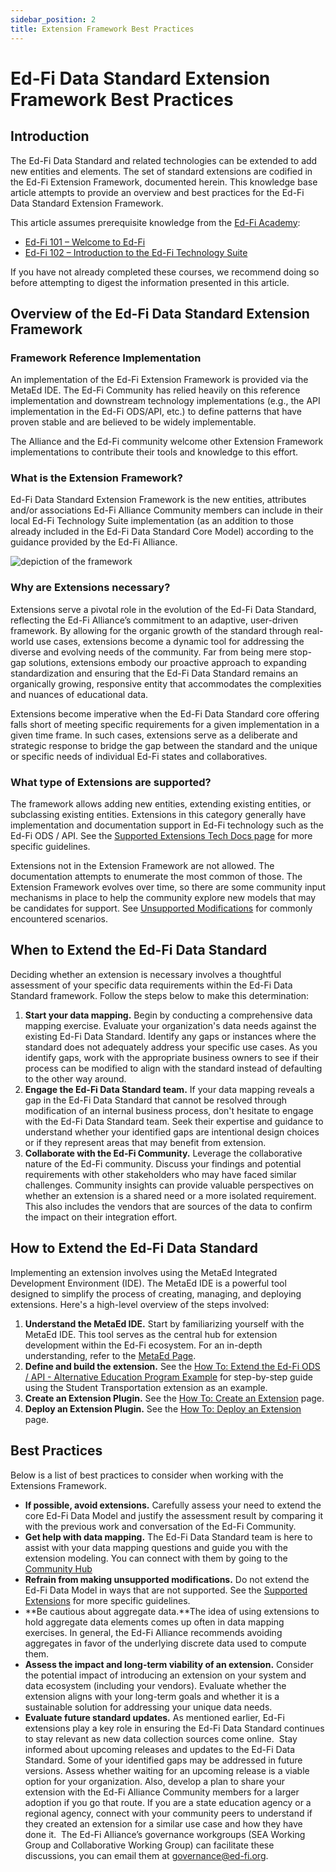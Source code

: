 ```yaml
---
sidebar_position: 2
title: Extension Framework Best Practices
---
```


# Ed-Fi Data Standard Extension Framework Best Practices

## Introduction

The Ed-Fi Data Standard and related technologies can be extended to add new
entities and elements. The set of standard extensions are codified in the Ed-Fi
Extension Framework, documented herein. This knowledge base article attempts to provide an overview and best practices
for the Ed-Fi Data Standard Extension Framework.

This article assumes prerequisite knowledge from the [Ed-Fi
Academy](https://academy.ed-fi.org):

* [Ed-Fi 101 – Welcome to
  Ed-Fi](https://academy.ed-fi.org/courses/ed-fi-101-welcome-to-ed-fi/)
* [Ed-Fi 102 – Introduction to the Ed-Fi Technology
  Suite](https://academy.ed-fi.org/courses/ed-fi-102-data-management/)

If you have not already completed these courses, we recommend doing so
before attempting to digest the information presented in this article.

## Overview of the Ed-Fi Data Standard Extension Framework

### Framework Reference Implementation

An implementation of the Ed-Fi Extension Framework is provided via the MetaEd
IDE. The Ed-Fi Community has relied heavily on this reference implementation and
downstream technology implementations (e.g., the API implementation in the Ed-Fi
ODS/API, etc.) to define patterns that have proven stable and are believed to be
widely implementable.

The Alliance and the Ed-Fi community welcome other Extension Framework
implementations to contribute their tools and knowledge to this effort.

### What is the Extension Framework?

Ed-Fi Data Standard Extension Framework is the new entities, attributes and/or
associations Ed-Fi Alliance Community members can include in their local Ed-Fi
Technology Suite implementation (as an addition to those already included in the
Ed-Fi Data Standard Core Model) according to the guidance provided by the Ed-Fi
Alliance.

![depiction of the framework](https://edfidocs.blob.core.windows.net/$web/img/reference/extension-framework.webp)

### Why are Extensions necessary?

Extensions serve a pivotal role in the evolution of the Ed-Fi Data Standard,
reflecting the Ed-Fi Alliance’s commitment to an adaptive, user-driven
framework. By allowing for the organic growth of the standard through real-world
use cases, extensions become a dynamic tool for addressing the diverse and
evolving needs of the community. Far from being mere stop-gap solutions,
extensions embody our proactive approach to expanding standardization and
ensuring that the Ed-Fi Data Standard remains an organically growing, responsive
entity that accommodates the complexities and nuances of educational data.

Extensions become imperative when the Ed-Fi Data Standard core offering falls
short of meeting specific requirements for a given implementation in a given
time frame. In such cases, extensions serve as a deliberate and strategic
response to bridge the gap between the standard and the unique or specific needs
of individual Ed-Fi states and collaboratives.

### What type of Extensions are supported?

The framework allows adding new entities, extending existing entities, or
subclassing existing entities. Extensions in this category generally have
implementation and documentation support in Ed-Fi technology such as the
Ed-Fi ODS / API. See the [Supported Extensions Tech Docs page](./supported-extensions/readme.md) for more specific guidelines.

Extensions not in the Extension Framework are
not allowed. The documentation attempts to enumerate the most common of
those. The Extension Framework evolves over time, so there are some
community input mechanisms in place to help the community explore new models
that may be candidates for support. See [Unsupported Modifications](./unsupported-modifications.md) for commonly encountered scenarios.

## When to Extend the Ed-Fi Data Standard

Deciding whether an extension is necessary involves a thoughtful assessment of
your specific data requirements within the Ed-Fi Data Standard framework. Follow
the steps below to make this determination:

1. **Start your data mapping.** Begin by conducting a comprehensive data mapping
   exercise. Evaluate your organization's data needs against the existing Ed-Fi
   Data Standard. Identify any gaps or instances where the standard does not
   adequately address your specific use cases. As you identify gaps, work with
   the appropriate business owners to see if their process can be modified to
   align with the standard instead of defaulting to the other way around.  
2. **Engage the Ed-Fi Data Standard team.** If your data mapping reveals a gap
   in the Ed-Fi Data Standard that cannot be resolved through modification of an
   internal business process, don't hesitate to engage with the Ed-Fi Data
   Standard team. Seek their expertise and guidance to understand whether your
   identified gaps are intentional design choices or if they represent areas
   that may benefit from extension.
3. **Collaborate with the Ed-Fi Community.** Leverage the collaborative nature
   of the Ed-Fi community. Discuss your findings and potential requirements with
   other stakeholders who may have faced similar challenges. Community insights
   can provide valuable perspectives on whether an extension is a shared need or
   a more isolated requirement. This also includes the vendors that are sources
   of the data to confirm the impact on their integration effort.

## How to Extend the Ed-Fi Data Standard

Implementing an extension involves using the MetaEd Integrated Development
Environment (IDE). The MetaEd IDE is a powerful tool designed to simplify the
process of creating, managing, and deploying extensions. Here's a high-level
overview of the steps involved:

1. **Understand the MetaEd IDE.** Start by familiarizing yourself with the
   MetaEd IDE. This tool serves as the central hub for extension development
   within the Ed-Fi ecosystem. For an in-depth understanding, refer to the
   [MetaEd Page](../../4-metaed/readme.md).
2. **Define and build the extension.** See the [How To: Extend the Ed-Fi ODS /
   API - Alternative Education Program
   Example](/reference/ods-api/how-to-guides/how-to-extend-the-ed-fi-ods-api-alternative-education-program-example)
   for step-by-step guide using the Student Transportation extension as an
   example.
3. **Create an Extension Plugin.** See the [How To: Create an
   Extension](/reference/ods-api/how-to-guides/how-to-create-an-extension-plugin)
   page.
4. **Deploy an Extension Plugin.** See the [How To: Deploy an
   Extension](/reference/ods-api/how-to-guides/how-to-deploy-an-extension-plugin)
   page.

## Best Practices

Below is a list of best practices to consider when working with the Extensions
Framework.

* **If possible, avoid extensions.** Carefully assess your need to extend the
  core Ed-Fi Data Model and justify the assessment result by comparing it with
  the previous work and conversation of the Ed-Fi Community.
* **Get help with data mapping.** The Ed-Fi Data Standard team is here to assist
  with your data mapping questions and guide you with the extension modeling.
  You can connect with them by going to the
  [Community Hub](https://community.ed-fi.org/)
* **Refrain from making unsupported modifications.** Do not extend the Ed-Fi
  Data Model in ways that are not supported. See the [Supported Extensions](./supported-extensions/readme.md)
  for more specific guidelines.
* **Be cautious about aggregate data.**The idea of using extensions to hold
  aggregate data elements comes up often in data mapping exercises. In general,
  the Ed-Fi Alliance recommends avoiding aggregates in favor of the underlying
  discrete data used to compute them.  
* **Assess the impact and long-term viability of an extension.** Consider the
  potential impact of introducing an extension on your system and data ecosystem
  (including your vendors). Evaluate whether the extension aligns with your
  long-term goals and whether it is a sustainable solution for addressing your
  unique data needs.
* **Evaluate future standard updates.** As mentioned earlier, Ed-Fi extensions
    play a key role in ensuring the Ed-Fi Data Standard continues to stay
    relevant as new data collection sources come online.  Stay informed about
    upcoming releases and updates to the Ed-Fi Data Standard. Some of your
    identified gaps may be addressed in future versions. Assess whether waiting
    for an upcoming release is a viable option for your organization. Also,
    develop a plan to share your extension with the Ed-Fi Alliance Community
    members for a larger adoption if you go that route.
    If you are a state education agency or a regional agency, connect with your
    community peers to understand if they created an extension for a similar use
    case and how they have done it.  The Ed-Fi Alliance’s governance workgroups
    (SEA Working Group and Collaborative Working Group) can facilitate these
    discussions, you can email them at
    [governance@ed-fi.org](mailto:governance@ed-fi.org).
